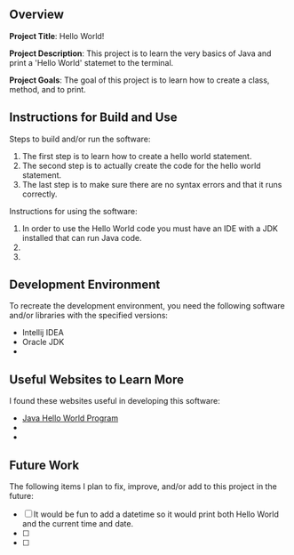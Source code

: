 ## Overview

**Project Title**: Hello World!

**Project Description**: This project is to learn the very basics of Java and print a 'Hello World' statemet to the terminal.

**Project Goals**: The goal of this project is to learn how to create a class, method, and to print.

## Instructions for Build and Use

Steps to build and/or run the software:

1. The first step is to learn how to create a hello world statement.
2. The second step is to actually create the code for the hello world statement.
3. The last step is to make sure there are no syntax errors and that it runs correctly.

Instructions for using the software:

1. In order to use the Hello World code you must have an IDE with a JDK installed that can run Java code.
2.
3.

## Development Environment

To recreate the development environment, you need the following software and/or libraries with the specified versions:

* Intellij IDEA
* Oracle JDK
*

## Useful Websites to Learn More

I found these websites useful in developing this software:

* [Java Hello World Program](https://www.programiz.com/java-programming/hello-world)
*
*

## Future Work

The following items I plan to fix, improve, and/or add to this project in the future:

* [ ] It would be fun to add a datetime so it would print both Hello World and the current time and date. 
* [ ]
* [ ]
